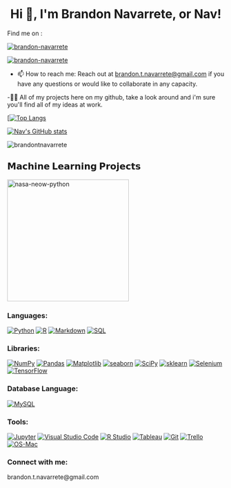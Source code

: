 <h1 align="center"> Hi 👋, I'm Brandon Navarrete, or Nav!</h1>

Find me on :

<a href="https://www.linkedin.com/in/brandon-navarrete/" target="blank"><img align="center" src="https://img.shields.io/badge/LinkedIn-blue?style=flat&logo=linkedin&labelColor=black" alt="brandon-navarrete" /></a>

<a href="https://public.tableau.com/app/profile/brandon.navarrete" target="blank"><img align="center" src="https://img.shields.io/badge/Tableau-lightblue?style=flat&logo=tableau&labelColor=black" alt="brandon-navarrete" /></a>

 - 📫 How to reach me: Reach out at brandon.t.navarrete@gmail.com if you have any questions or would like to collaborate in any capacity.

 -👨‍💻 All of my projects here on my github, take a look around and i'm sure you'll find all of my ideas at work.



[[![Top Langs](https://github-readme-stats.vercel.app/api/top-langs/?username=brandontnavarrete&hide=Jupyter-Notebook&layout=compact&theme=dracula)](https://github.com/brandontnavarrete/github-readme-stats)

[![Nav's GitHub stats](https://github-readme-stats.vercel.app/api?username=brandontnavarrete&show_icons=true&theme=dracula)](https://github.com/brandontnavarrete/github-readme-stats)

<p><img align="center" src="https://github-readme-streak-stats.herokuapp.com/?user=brandontnavarrete&theme=dracula" alt="brandontnavarrete" /></p>




## 𝗠𝗮𝗰𝗵𝗶𝗻𝗲 𝗟𝗲𝗮𝗿𝗻𝗶𝗻𝗴 𝗣𝗿𝗼𝗷𝗲𝗰𝘁𝘀
<p align="left">
  <a href="https://github.com/brandontnavarrete/nasa-neow-python"><img width="282" src="https://denvercoder1-github-readme-stats.vercel.app/api/pin?username=brandontnavarrete&repo=nasa-neow-python&theme=react&bg_color=1F222E&title_color=F85D7F&icon_color=F8D866&hide_border=true&show_icons=false" alt="nasa-neow-python"></a>



<h3 align="left">Languages:</h3>
 
  <a href="#"><img alt="Python" src="https://img.shields.io/badge/Python-00498D.svg?logo=python&logoColor=white"></a>
  <a href="#"><img alt="R" src="https://custom-icon-badges.herokuapp.com/badge/R-00172D.svg?logo=R&logoColor=white"></a>
  <a href="#"><img alt="Markdown" src="https://img.shields.io/badge/Markdown-000000.svg?logo=markdown&logoColor=white"></a>
  <a href="#"><img alt="SQL" src="https://custom-icon-badges.herokuapp.com/badge/SQL-02386E.svg?logo=database&logoColor=white"></a>
  
  
  
<h3 align="left">Libraries:</h3>

  <a href="#"><img alt="NumPy" src="https://img.shields.io/badge/Numpy-225366.svg?logo=numpy&logoColor=white"></a>
  <a href="#"><img alt="Pandas" src="https://img.shields.io/badge/Pandas-2A677F.svg?logo=pandas&logoColor=white"></a>
  <a href="#"><img alt="Matplotlib" src="https://img.shields.io/badge/Matplotlib-337C99.svg?logo=matplotlib-python&logoColor=white"></a>
  <a href="#"><img alt="seaborn" src="https://img.shields.io/badge/seaborn-3B91B2.svg?logo=pandas&logoColor=white"></a>
  <a href="#"><img alt="SciPy" src="https://img.shields.io/badge/SciPy-4CBBE5.svg?logo=scipy&logoColor=white"></a>
  <a href="#"><img alt="sklearn" src="https://img.shields.io/badge/sklearn-55d0ff.svg?logo=scikitlearn&logoColor=white"></a>
  <a href="#"><img alt="Selenium" src="https://img.shields.io/badge/Selenium-193E4C.svg?logo=Selenium&logoColor=white"></a>
  <a href="#"><img alt="TensorFlow" src="https://img.shields.io/badge/TensorFlow-AAE7FF.svg?logo=TensorFlow&logoColor=white"></a>
 
<h3 align="left">Database Language:</h3>

  <a href="#"><img alt="MySQL" src="https://img.shields.io/badge/MySQL-EEFAFF.svg?logo=mysql&logoColor=white"></a>
  
<h3 align="left">Tools:</h3>

<a href="#"><img alt="Jupyter" src="https://img.shields.io/badge/Jupyter-4A8B99.svg?logo=Jupyter&logoColor=white"></a>
<a href="#"><img alt="Visual Studio Code" src="https://img.shields.io/badge/Visual%20Studio%20Code-3D747F.svg?logo=visual-studio-code&logoColor=white"></a>
<a href="#"><img alt="R Studio" src="https://img.shields.io/badge/R Studio-315C66.svg?logo=RStudio&logoColor=white"></a>
<a href="#"><img alt="Tableau" src="https://img.shields.io/badge/Tableau-25454C.svg?logo=tableau&logoColor=white"></a>
<a href="#"><img alt="Git" src="https://img.shields.io/badge/Git-182E33.svg?logo=git&logoColor=white"></a>
<a href="#"><img alt="Trello" src="https://img.shields.io/badge/Trello-7ce8ff.svg?logo=Trello&logoColor=white"></a>
<a href="#"><img alt="OS-Mac" src="https://img.shields.io/badge/-OC%20Mac-555555?logo=apple&logoColor=white"></a>


<h3 align="left">Connect with me:</h3> brandon.t.navarrete@gmail.com
